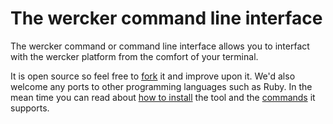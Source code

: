 # The wercker command line interface

The wercker command or command line interface allows you to interfact with the wercker platform from the comfort of your terminal.

It is open source so feel free to [fork](https://github.com/wercker/wercker-cli) it and improve upon it. We'd also welcome any ports to other programming languages such as Ruby. In the mean time you can read about [how to install](/articles/cli/installation.html) the tool and the [commands](/articles/cli/commands.html) it supports.
